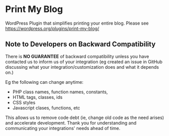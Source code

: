 # Print My Blog
WordPress Plugin that simplifies printing your entire blog. Please see https://wordpress.org/plugins/print-my-blog/

## Note to Developers on Backward Compatibility

There is **NO GUARANTEE** of backward compatibility unless you have contacted us to inform us of your integration (eg 
created an issue in GitHub discussing what your integration/customization does and what it depends on.) 

Eg the following can change anytime: 
* PHP class names, function names, constants, 
* HTML tags, classes, ids
* CSS styles
* Javascript clases, functions, etc

This allows us to remove code debt (ie, change old code as the need arises) and accelerate development. Thank you for understanding
and communicating your integrations' needs ahead of time.